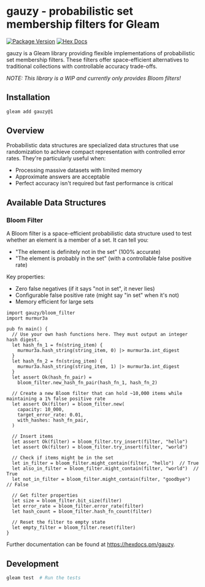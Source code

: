 # gauzy - probabilistic set membership filters for Gleam

[![Package Version](https://img.shields.io/hexpm/v/gauzy)](https://hex.pm/packages/gauzy)
[![Hex Docs](https://img.shields.io/badge/hex-docs-ffaff3)](https://hexdocs.pm/gauzy/)

gauzy is a Gleam library providing flexible implementations of probabilistic set membership filters. These filters offer space-efficient alternatives to traditional collections with controllable accuracy trade-offs.

*NOTE: This library is a WIP and currently only provides Bloom filters!*
## Installation

```sh
gleam add gauzy@1
```

## Overview

Probabilistic data structures are specialized data structures that use randomization to achieve compact representation with controlled error rates. They're particularly useful when:

- Processing massive datasets with limited memory
- Approximate answers are acceptable
- Perfect accuracy isn't required but fast performance is critical

## Available Data Structures

### Bloom Filter

A Bloom filter is a space-efficient probabilistic data structure used to test whether an element is a member of a set. It can tell you:

- "The element is definitely not in the set" (100% accurate)
- "The element is probably in the set" (with a controllable false positive rate)

Key properties:
- Zero false negatives (if it says "not in set", it never lies)
- Configurable false positive rate (might say "in set" when it's not)
- Memory efficient for large sets

```gleam
import gauzy/bloom_filter
import murmur3a

pub fn main() {
  // Use your own hash functions here. They must output an integer hash digest.
  let hash_fn_1 = fn(string_item) {
    murmur3a.hash_string(string_item, 0) |> murmur3a.int_digest
  }
  let hash_fn_2 = fn(string_item) {
    murmur3a.hash_string(string_item, 1) |> murmur3a.int_digest
  }
  let assert Ok(hash_fn_pair) =
    bloom_filter.new_hash_fn_pair(hash_fn_1, hash_fn_2)

  // Create a new Bloom filter that can hold ~10,000 items while maintaining a 1% false positive rate
  let assert Ok(filter) = bloom_filter.new(
    capacity: 10_000,
    target_error_rate: 0.01,
    with_hashes: hash_fn_pair,
  )

  // Insert items
  let assert Ok(filter) = bloom_filter.try_insert(filter, "hello")
  let assert Ok(filter) = bloom_filter.try_insert(filter, "world")

  // Check if items might be in the set
  let in_filter = bloom_filter.might_contain(filter, "hello")  // True
  let also_in_filter = bloom_filter.might_contain(filter, "world")  // True
  let not_in_filter = bloom_filter.might_contain(filter, "goodbye")  // False

  // Get filter properties
  let size = bloom_filter.bit_size(filter)
  let error_rate = bloom_filter.error_rate(filter)
  let hash_count = bloom_filter.hash_fn_count(filter)

  // Reset the filter to empty state
  let empty_filter = bloom_filter.reset(filter)
}
```

Further documentation can be found at <https://hexdocs.pm/gauzy>.

## Development

```sh
gleam test  # Run the tests
```
